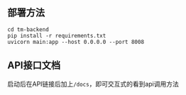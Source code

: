 ## 部署方法

```
cd tm-backend
pip install -r requirements.txt
uvicorn main:app --host 0.0.0.0 --port 8008
```

## API接口文档
启动后在API链接后加上`/docs`，即可交互式的看到api调用方法